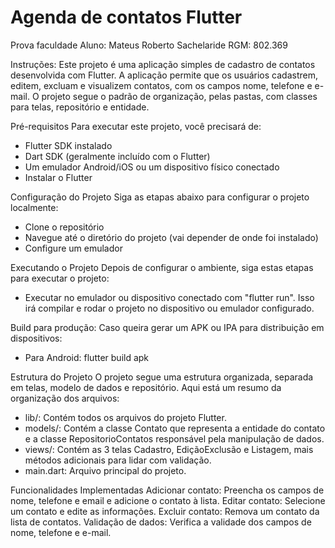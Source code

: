 # Agenda de contatos Flutter
Prova faculdade
Aluno: Mateus Roberto Sachelaride
RGM: 802.369

Instruções:
Este projeto é uma aplicação simples de cadastro de contatos desenvolvida com Flutter. A aplicação permite que os usuários cadastrem, editem, excluam e visualizem contatos, com os campos nome, telefone e e-mail. O projeto segue o padrão de organização, pelas pastas, com classes para telas, repositório e entidade.

Pré-requisitos
Para executar este projeto, você precisará de:
- Flutter SDK instalado
- Dart SDK (geralmente incluído com o Flutter)
- Um emulador Android/iOS ou um dispositivo físico conectado
- Instalar o Flutter

Configuração do Projeto
Siga as etapas abaixo para configurar o projeto localmente:
- Clone o repositório
- Navegue até o diretório do projeto (vai depender de onde foi instalado)
- Configure um emulador

Executando o Projeto
Depois de configurar o ambiente, siga estas etapas para executar o projeto:
- Executar no emulador ou dispositivo conectado com "flutter run". Isso irá compilar e rodar o projeto no dispositivo ou emulador configurado.

Build para produção:
Caso queira gerar um APK ou IPA para distribuição em dispositivos:
- Para Android: flutter build apk

Estrutura do Projeto
O projeto segue uma estrutura organizada, separada em telas, modelo de dados e repositório. Aqui está um resumo da organização dos arquivos:
- lib/: Contém todos os arquivos do projeto Flutter.
- models/: Contém a classe Contato que representa a entidade do contato e a classe RepositorioContatos responsável pela manipulação de dados.
- views/: Contém as 3 telas Cadastro, EdiçãoExclusão e Listagem, mais métodos adicionais para lidar com validação.
- main.dart: Arquivo principal do projeto.

Funcionalidades Implementadas
Adicionar contato: Preencha os campos de nome, telefone e email e adicione o contato à lista.
Editar contato: Selecione um contato e edite as informações.
Excluir contato: Remova um contato da lista de contatos.
Validação de dados: Verifica a validade dos campos de nome, telefone e e-mail.


